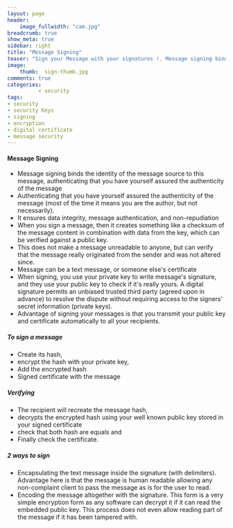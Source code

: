 ```yaml
---
layout: page
header:
    image_fullwidth: "cam.jpg"
breadcrumb: true
show_meta: true
sidebar: right
title: "Message Signing"
teaser: "Sign your Message with your signatures !. Message signing binds the identity of the message source to this message, authenticating that you have yourself assured the authenticity of the message "
image:
    thumb:  sign-thumb.jpg
comments: true
categories:
          - security
tags:
- security
- security Keys
- signing
- encryption
- digital certificate
- message security
---
```

#### Message Signing
- Message signing binds the identity of the message source to this message, authenticating that you have yourself assured the authenticity of the message
- Authenticating that you have yourself assured the authenticity of the message (most of the time it means you are the author, but not necessarily).
- It ensures data integrity, message authentication, and non-repudiation
- When you sign a message, then it creates something like a checksum of the message content in combination with data from the key, which can be verified against a public key.
- This does not make a message unreadable to anyone, but can verify that the message really originated from the sender and was not altered since.
- Message can be a text message, or someone else's certificate
- When signing, you use your private key to write message's signature, and they use your public key to check if it's really yours. A digital signature permits an unbiased trusted third party (agreed upon in advance) to resolve the dispute without requiring access to the signers' secret information (private keys).
- Advantage of signing your messages is that you transmit your public key and certificate automatically to all your recipients.

#####	To sign a message
- Create its hash,
- encrypt the hash with your private key,
- Add the encrypted hash
- Signed certificate with the message

#####	Verifying
- The recipient will recreate the message hash,
- decrypts the encrypted hash using your well known public key stored in your signed certificate
- check that both hash are equals and
- Finally check the certificate.

#####	2 ways to sign
- Encapsulating the text message inside the signature (with delimiters). Advantage here is that the message is human readable allowing any non-complaint client to pass the message as is for the user to read.
- Encoding the message altogether with the signature. This form is a very simple encryption form as any software can decrypt it if it can read the embedded public key. This process does not even allow reading part of the message if it has been tampered with.
